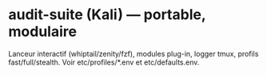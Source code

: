 # audit-suite (Kali) — portable, modulaire
Lanceur interactif (whiptail/zenity/fzf), modules plug-in, logger tmux, profils fast/full/stealth.
Voir etc/profiles/*.env et etc/defaults.env.
